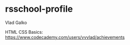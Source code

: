 # rsschool-profile

Vlad Galko

HTML CSS Basics: https://www.codecademy.com/users/vvvlad/achievements
